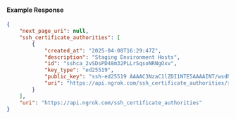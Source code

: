 <!-- Code generated for API Clients. DO NOT EDIT. -->

#### Example Response

```json
{
	"next_page_uri": null,
	"ssh_certificate_authorities": [
		{
			"created_at": "2025-04-08T16:29:47Z",
			"description": "Staging Environment Hosts",
			"id": "sshca_2vSDsPD48m32PLLrSqsoNRNgOxv",
			"key_type": "ed25519",
			"public_key": "ssh-ed25519 AAAAC3NzaC1lZDI1NTE5AAAAINT/wsdNTWGId/hPqfaQOpVbq+jEpSYB8O9PR5XUuHrl",
			"uri": "https://api.ngrok.com/ssh_certificate_authorities/sshca_2vSDsPD48m32PLLrSqsoNRNgOxv"
		}
	],
	"uri": "https://api.ngrok.com/ssh_certificate_authorities"
}
```
